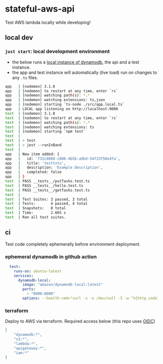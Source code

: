 # stateful-aws-api

Test AWS lambda locally while developing!


## local dev

### `just start`: local development environment

- the below runs a [local instance of dynamodb](https://docs.aws.amazon.com/amazondynamodb/latest/developerguide/DynamoDBLocal.DownloadingAndRunning.html), the api and a test instance.
- the app and test instance will automatically (live load) run on changes to any `.ts` files.

```sh
app   | [nodemon] 3.1.0
app   | [nodemon] to restart at any time, enter `rs`
app   | [nodemon] watching path(s): *.*
app   | [nodemon] watching extensions: ts,json
app   | [nodemon] starting `ts-node ./src/app.local.ts`
app   | LOCAL app listening on http://localhost:9000
test  | [nodemon] 3.1.0
test  | [nodemon] to restart at any time, enter `rs`
test  | [nodemon] watching path(s): *.*
test  | [nodemon] watching extensions: ts
test  | [nodemon] starting `npm test`
test  | 
test  | > test
test  | > jest --runInBand
test  | 
app   | New item added: {
app   |   id: 'f32c0860-c806-4b5b-a9bd-54f23750e47a',
app   |   title: 'testtxtx',
app   |   description: 'Example Description',
app   |   completed: false
app   | }
test  | PASS __tests__/putTasks.test.ts
test  | PASS __tests__/hello.test.ts
test  | PASS __tests__/getTasks.test.ts
test  | 
test  | Test Suites: 3 passed, 3 total
test  | Tests:       4 passed, 4 total
test  | Snapshots:   0 total
test  | Time:        2.665 s
test  | Ran all test suites.
```

## ci

Test code completely ephemerally before environment deployment.

### ephemeral dynamodb in github action

```yaml
  test:
    runs-on: ubuntu-latest
    services:
      dynamodb-local:
        image: "amazon/dynamodb-local:latest"
        ports:
          - "8000:8000"
        options: --health-cmd="curl -s -o /dev/null -I -w "%{http_code}" http://localhost:8000 | grep -q 400 || exit 1" --health-interval=1s --health-timeout=2s --health-retries=10
```

### terraform

Deploy to AWS via terraform. Required access below (this repo uses [OIDC](https://docs.github.com/en/actions/deployment/security-hardening-your-deployments/about-security-hardening-with-openid-connect))

```json
[
    "dynamodb:*", 
    "s3:*", 
    "lambda:*", 
    "apigateway:*", 
    "iam:*"
]
```